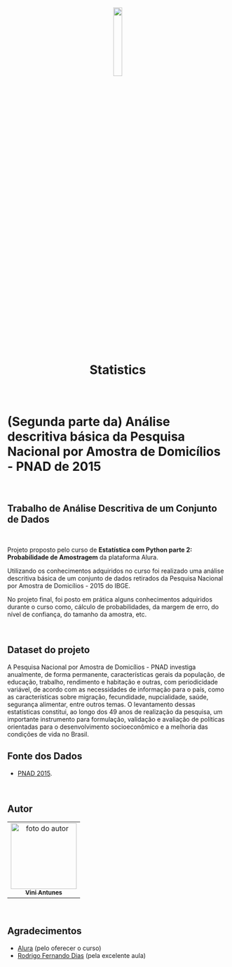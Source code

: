 <h1 align="center">
  <img src="https://www.alura.com.br/assets/api/cursos/estatistica-probabilidade-e-amostragem.svg" float="center" width=20%/>
  <p align="center"><strong align="center">Statistics</strong></p>
</h1>

<br>

<h1> (Segunda parte da) Análise descritiva básica da Pesquisa Nacional por Amostra de Domicílios - PNAD de 2015 </h1>

<br>

<h2> Trabalho de Análise Descritiva de um Conjunto de Dados </h2>

<br>

<p>Projeto proposto pelo curso de <strong>Estatística com Python parte 2: Probabilidade de Amostragem</strong> da plataforma Alura.</p>

<p>Utilizando os conhecimentos adquiridos no curso foi realizado uma análise descritiva básica de um conjunto de dados retirados da Pesquisa Nacional por Amostra de Domicílios - 2015 do IBGE.</p>

<p>No projeto final, foi posto em prática alguns conhecimentos adquiridos durante o curso como, cálculo de probabilidades, da margem de erro, do nível de confiança, do tamanho da amostra, etc.</p>

<br>

<h2> Dataset do projeto </h2>
A Pesquisa Nacional por Amostra de Domicílios - PNAD investiga anualmente, de forma permanente, características gerais da população, de educação, trabalho, rendimento e habitação e outras, com periodicidade variável, de acordo com as necessidades de informação para o país, como as características sobre migração, fecundidade, nupcialidade, saúde, segurança alimentar, entre outros temas. O levantamento dessas estatísticas constitui, ao longo dos 49 anos de realização da pesquisa, um importante instrumento para formulação, validação e avaliação de políticas orientadas para o desenvolvimento socioeconômico e a melhoria das condições de vida no Brasil.

<br>

<h2> Fonte dos Dados </h2>
<ul>
    <li><a href="https://ww2.ibge.gov.br/home/estatistica/populacao/trabalhoerendimento/pnad2015/microdados.shtm">PNAD 2015</a>.</li>
</ul>
<br>

<h2> Autor </h2>
<table>
  <tr>
    <td align="center"><a href="https://www.linkedin.com/in/vini-antunes/"><img src="https://avatars0.githubusercontent.com/u/57882903?s=460&u=caee8cc76060b036952e169feba0449f2d43519e&v=4" width="150px;" alt="foto do autor"/><br /><sub><b>Vini Antunes</b></sub></a><br /></td>
  <tr>
</table>
<br>
<h2> Agradecimentos </h2>
<ul>
  <li><a href="https://www.alura.com.br/">Alura</a> (pelo oferecer o curso)</li>
  <li><a href="https://www.linkedin.com/in/rodrigo-fernando-dias-118181120/">Rodrigo Fernando Dias</a> (pela excelente aula)</li>
</ul>



